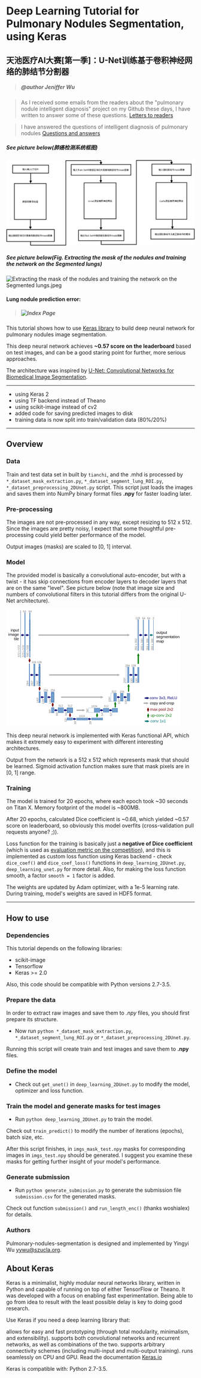 # Deep Learning Tutorial for Pulmonary Nodules Segmentation, using Keras

## 天池医疗AI大赛[第一季]：U-Net训练基于卷积神经网络的肺结节分割器
> ##### @author Jeniffer Wu

> As I received some emails from the readers about the "pulmonary nodule intelligent diagnosis" project on my Github these days, I have written to answer some of these questions.
[Letters to readers](https://github.com/JenifferWuUCLA/pulmonary-nodules-segmentation/blob/master/Letters%20to%20readers.pdf)

> I have answered the questions of intelligent diagnosis of pulmonary nodules
[Questions and answers](https://github.com/JenifferWuUCLA/pulmonary-nodules-segmentation/blob/master/Questions%20and%20answers.pdf)

##### See picture below(肺癌检测系统框图)
![肺癌检测系统框图_sz.jpeg](img/肺癌检测系统框图_sz.jpeg)


##### See picture below(Fig. Extracting the mask of the nodules and training the network on the Segmented lungs)
![Extracting the mask of the nodules and training the network on the Segmented lungs.jpeg](https://github.com/JenifferWuUCLA/pulmonary-nodules-segmentation/blob/master/img/Pulmonary_nodule_intelligent_diagnosis_flow_chart.jpeg)

#### Lung nodule prediction error:
>##### ![Index Page](https://github.com/JenifferWuUCLA/pulmonary-nodules-segmentation/blob/master/image-coordinate/Lung%20nodule%20prediction%20error.png)

This tutorial shows how to use [Keras library](http://keras.io/) to build deep neural network for pulmonary nodules image segmentation.

This deep neural network achieves **~0.57 score on the leaderboard** based on test images,
and can be a good staring point for further, more serious approaches.

The architecture was inspired by [U-Net: Convolutional Networks for Biomedical Image Segmentation](http://lmb.informatik.uni-freiburg.de/people/ronneber/u-net/).

---

- using Keras 2
- using TF backend instead of Theano
- using scikit-image instead of cv2
- added code for saving predicted images to disk 
- training data is now split into train/validation data (80%/20%)

---

## Overview

### Data

Train and test data set in built by ```tianchi```, and the .mhd is processed by ```*_dataset_mask_extraction.py```, ```*_dataset_segment_lung_ROI.py```, ```*_dataset_preprocessing_2DUnet.py``` script.
This script just loads the images and saves them into NumPy binary format files **.npy** for faster loading later.

### Pre-processing

The images are not pre-processed in any way, except resizing to 512 x 512. Since the images are pretty noisy,
I expect that some thoughtful pre-processing could yield better performance of the model.

Output images (masks) are scaled to \[0, 1\] interval.

### Model

The provided model is basically a convolutional auto-encoder, but with a twist - it has skip connections from encoder layers to decoder layers that are on the same "level".
See picture below (note that image size and numbers of convolutional filters in this tutorial differs from the original U-Net architecture).

![img/u-net-architecture.png](img/u-net-architecture.png)

This deep neural network is implemented with Keras functional API, which makes it extremely easy to experiment with different interesting architectures.

Output from the network is a 512 x 512 which represents mask that should be learned. Sigmoid activation function
makes sure that mask pixels are in \[0, 1\] range.

### Training

The model is trained for 20 epochs, where each epoch took ~30 seconds on Titan X. Memory footprint of the model is ~800MB.

After 20 epochs, calculated Dice coefficient is ~0.68, which yielded ~0.57 score on leaderboard, so obviously this model overfits (cross-validation pull requests anyone? ;)).

Loss function for the training is basically just a **negative of Dice coefficient**
(which is used as [evaluation metric on the competition](https://www.kaggle.com/c/ultrasound-nerve-segmentation/details/evaluation)),
and this is implemented as custom loss function using Keras backend - check ```dice_coef()``` and ```dice_coef_loss()``` functions in ```deep_learning_2DUnet.py```, ```deep_learning_unet.py``` for more detail.
Also, for making the loss function smooth, a factor ```smooth = 1``` factor is added.

The weights are updated by Adam optimizer, with a 1e-5 learning rate. During training, model's weights are saved in HDF5 format.

---

## How to use

### Dependencies

This tutorial depends on the following libraries:

* scikit-image
* Tensorflow
* Keras >= 2.0

Also, this code should be compatible with Python versions 2.7-3.5.

### Prepare the data

In order to extract raw images and save them to *.npy* files, you should first prepare its structure. 
* Now run ```python *_dataset_mask_extraction.py```, ```*_dataset_segment_lung_ROI.py``` or ```*_dataset_preprocessing_2DUnet.py```.

Running this script will create train and test images and save them to **.npy** files.

### Define the model

* Check out ```get_unet()``` in ```deep_learning_2DUnet.py``` to modify the model, optimizer and loss function.

### Train the model and generate masks for test images

* Run ```python deep_learning_2DUnet.py``` to train the model.

Check out ```train_predict()``` to modify the number of iterations (epochs), batch size, etc.

After this script finishes, in ```imgs_mask_test.npy``` masks for corresponding images in ```imgs_test.npy```
should be generated. I suggest you examine these masks for getting further insight of your model's performance.

### Generate submission

* Run ```python generate_submission.py``` to generate the submission file ```submission.csv``` for the generated masks.

Check out function ```submission()``` and ```run_length_enc()``` (thanks woshialex) for details.

### Authors
Pulmonary-nodules-segmentation is designed and implemented by Yingyi Wu  <yywu@szucla.org>.


## About Keras

Keras is a minimalist, highly modular neural networks library, written in Python and capable of running on top of either TensorFlow or Theano. It was developed with a focus on enabling fast experimentation. Being able to go from idea to result with the least possible delay is key to doing good research.

Use Keras if you need a deep learning library that:

allows for easy and fast prototyping (through total modularity, minimalism, and extensibility).
supports both convolutional networks and recurrent networks, as well as combinations of the two.
supports arbitrary connectivity schemes (including multi-input and multi-output training).
runs seamlessly on CPU and GPU.
Read the documentation [Keras.io](http://keras.io/)

Keras is compatible with: Python 2.7-3.5.